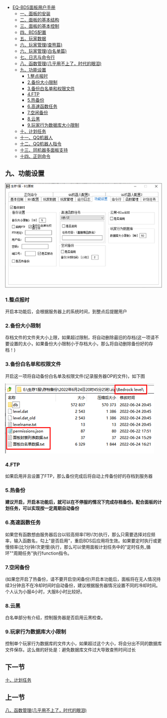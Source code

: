 <!-- no toc -->
- [EQ-BDS面板用户手册](./旧版专用EQ面板用户手册.md)
  - [一、面板的安装](./一面板的安装.md)
  - [二、面板的基本结构](./二面板的基本结构.md)
  - [三、面板的基本控制](./三面板的基本控制.md)
  - [四、BDS配置](./四bds配置.md)
  - [五、玩家数据](./五玩家数据.md)
  - [六、玩家管理(查熊篇)](./六玩家管理查熊篇.md)
  - [六、玩家管理(白名单篇)](./六玩家管理白名单篇.md)
  - [七、日志与命令行](./七日志与命令行.md)
  - [八、函数管理(几乎用不上了，时代的眼泪)](./八函数管理几乎用不上了时代的眼泪.md)
  - [九、功能设置](./九功能设置.md)
    - [1.整点报时](#1整点报时)
    - [2.备份大小限制](#2备份大小限制)
    - [3.备份白名单和权限文件](#3备份白名单和权限文件)
    - [4.FTP](#4ftp)
    - [5.热备份](#5热备份)
    - [6.高速函数任务](#6高速函数任务)
    - [7.空闲备份](#7空闲备份)
    - [8.云黑](#8云黑)
    - [9.玩家行为数据库大小限制](#9玩家行为数据库大小限制)
  - [十、计划任务](./十计划任务.md)
  - [十一、QQ机器人](./十一qq机器人.md)
  - [十二、QQ机器人指令](./十二qq机器人指令.md)
  - [十三、同机器多面板支持](./十三同机器多面板支持.md)
  - [十四、正则命令](./十四正则命令.md)

## 九、功能设置

![图片](./images/28456798.png)

### 1.整点报时

开启本功能后，会根据服务器上的系统时间，到整点后提醒用户

### 2.备份大小限制

存档文件的文件夹大小上限，如果超过限制，将自动删除最旧的存档(这一项请不要设置的太小，如果备份大小限制小于存档大小，那么将自动删除备份好的存档！)

### 3.备份白名单和权限文件

开启这一项将自动备份白名单及权限文件(记录服务器OP的文件)，如下图

![图片](./images/28456800.png)

### 4.FTP

如果启用并且设置了FTP，那么备份完成后将自动上传备份好的存档到服务器

### 5.热备份

**建议开启，开启本功能后，就可以在不停服的情况下完成存档备份。配合面板的计划任务，可以实现按一定周期自动备份**

### 6.高速函数任务

如果您有函数想由服务器后台以较高频率(1秒/次)执行，那么只需要选择对应频率，输入函数名，勾上"是否启用"，重启BDS后应用将生效。如果要定时执行或更慢频率(比1分钟/次更慢)执行，那么可以使用面板计划任务中的"定时任务_循环""周期任务"执行function指令。

### 7.空闲备份

(如果您开启了热备份，请不要开启空闲备份)开启本功能后，面板将在无人情况持续3分钟且不在冷却时间时自动备份，建议根据服务器情况设置不同的冷却时间。个人认为小服4小时，大服8小时比较好。

### 8.云黑

白名单部分有介绍，控制服务器是否启用云黑检查。

### 9.玩家行为数据库大小限制

控制单个玩家行为数据库的文件大小，如果超过这个大小，将会分出不同的数据库文件保存。这么做的好处是：避免数据库文件过大导致查熊时间过长

## 下一节

[十、计划任务](./十计划任务.md)

## 上一节

[八、函数管理(几乎用不上了，时代的眼泪)](./八函数管理几乎用不上了时代的眼泪.md)